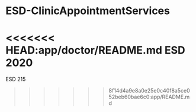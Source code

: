# ESD-ClinicAppointmentServices
<<<<<<< HEAD:app/doctor/README.md
ESD 2020
=======
ESD 215
>>>>>>> 8f14d4a9e8a0e25e0c40f8a5ce052beb60bae6c0:app/README.md
